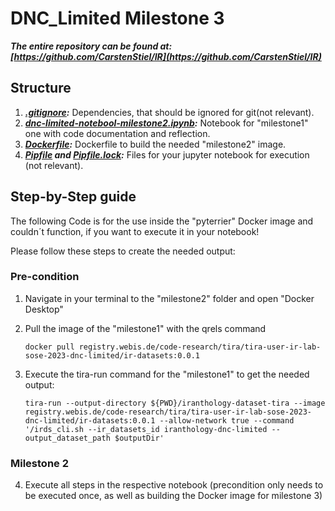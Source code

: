 # DNC_Limited Milestone 3

***The entire repository can be found at: [https://github.com/CarstenStiel/IR](https://github.com/CarstenStiel/IR)***

## Structure

1. ***[.gitignore](.gitignore):*** Dependencies, that should be ignored for git(not relevant).
2. ***[dnc-limited-notebool-milestone2.ipynb](dnc-limited-notebook-bm25.ipynb):*** Notebook for "milestone1" one with code documentation and reflection.
3. ***[Dockerfile](Dockerfile):*** Dockerfile to build the needed "milestone2" image.
4. ***[Pipfile](Pipfile) and [Pipfile.lock](Pipfile.lock):*** Files for your jupyter notebook for execution (not relevant).

## Step-by-Step guide

The following Code is for the use inside the "pyterrier" Docker image and couldn´t function, if you want to execute it in your notebook!

Please follow these steps to create the needed output:

### Pre-condition

1. Navigate in your terminal to the "milestone2" folder and open "Docker Desktop"

2. Pull the image of the "milestone1" with the qrels command
    ```
    docker pull registry.webis.de/code-research/tira/tira-user-ir-lab-sose-2023-dnc-limited/ir-datasets:0.0.1
    ```
3. Execute the tira-run command for the "milestone1" to get the needed output:
    ```
    tira-run --output-directory ${PWD}/iranthology-dataset-tira --image registry.webis.de/code-research/tira/tira-user-ir-lab-sose-2023-dnc-limited/ir-datasets:0.0.1 --allow-network true --command '/irds_cli.sh --ir_datasets_id iranthology-dnc-limited --output_dataset_path $outputDir'
    ```
   
### Milestone 2


4. Execute all steps in the respective notebook (precondition only needs to be executed once, as well as building the Docker image for milestone 3)